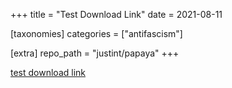 +++
title = "Test Download Link"
date = 2021-08-11

[taxonomies]
categories = ["antifascism"]

[extra]
repo_path = "justint/papaya"
+++

[test download link](https://crimethinc.com/rails/active_storage/blobs/proxy/eyJfcmFpbHMiOnsiZGF0YSI6Mzg3LCJwdXIiOiJibG9iX2lkIn19--102bfd8abc94091a032d49141b46ac3b016bad23/the-shadow-of-the-past-holds-the-future-hostage_back_black_and_white.pdf)



